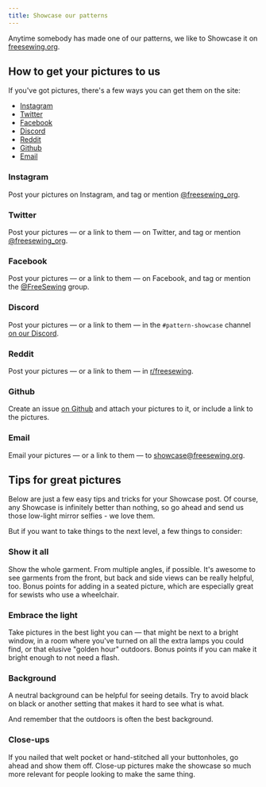 ```yaml
---
title: Showcase our patterns
---
```


Anytime somebody has made one of our patterns, we like to Showcase it on [freesewing.org](https://freesewing.org/showcase/).

## How to get your pictures to us

If you've got pictures, there's a few ways you can get them on the site:

- [Instagram](#instagram)
- [Twitter](#tiwtter)
- [Facebook](#facebook)
- [Discord](#discrod)
- [Reddit](#reddit)
- [Github](#github)
- [Email](#email)

### Instagram

Post your pictures on Instagram, and tag or mention [@freesewing\_org](https://instagram.com/freesewing_org).

### Twitter

Post your pictures — or a link to them — on Twitter, and tag or mention [@freesewing\_org](https://twitter.com/freesewing_org).

### Facebook

Post your pictures — or a link to them — on Facebook, and tag or mention the [@FreeSewing](https://www.facebook.com/groups/627769821272714/) group.

### Discord

Post your pictures — or a link to them — in the `#pattern-showcase` channel [on our Discord](https://discord.freesewing.org).

### Reddit

Post your pictures — or a link to them — in [r/freesewing](https://www.reddit.com/r/freesewing).

### Github

Create an issue [on Github](https://github.com/freesewing/freesewing/issues/new?assignees=\&labels=%F0%9F%91%8D+good+first+issue%2C+%F0%9F%93%B8+showcase%2C+%F0%9F%A4%97+community\&template=4_showcase-template.md\&title=Create+showcase+from+this+content) and attach your pictures to it, or include a link to the pictures.

### Email

Email your pictures — or a link to them — to [showcase@freesewing.org](showcase@freesewing.org).

## Tips for great pictures

Below are just a few easy tips and tricks for your Showcase post.
Of course, any Showcase is infinitely better than nothing, so go ahead and send us those low-light mirror selfies - we love them.

But if you want to take things to the next level, a few things to consider:

### Show it all

Show the whole garment. From multiple angles, if possible.
It's awesome to see garments from the front, but back and side views can be really helpful, too.
Bonus points for adding in a seated picture, which are especially great for sewists who use a wheelchair.

### Embrace the light

Take pictures in the best light you can — that might be next to a bright window,
in a room where you've turned on all the extra lamps you could find,
or that elusive "golden hour" outdoors.
Bonus points if you can make it bright enough to not need a flash.

### Background

A neutral background can be helpful for seeing details.
Try to avoid black on black or another setting that makes it hard to see what is what.

And remember that the outdoors is often the best background.

### Close-ups

If you nailed that welt pocket or hand-stitched all your buttonholes, go ahead and show them off.
Close-up pictures make the showcase so much more relevant for people looking to make the same thing.
